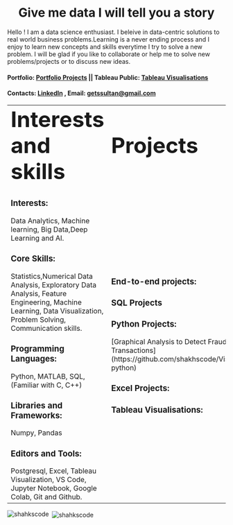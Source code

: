 <h1 align="center"> Give me data I will tell you a story</h1>

Hello ! I am a data science enthusiast. I beleive in data-centric solutions to real world business problems.Learning is a never ending process and I enjoy to learn new concepts and skills everytime I try to solve a new problem. I will be glad if you like to collaborate or help me to solve new problems/projects or to discuss new ideas.
#### Portfolio: [Portfolio Projects](getssultan@gmail.com)   || Tableau Public: [Tableau Visualisations](https://public.tableau.com/app/profile/shahrukh.sultan)
#### Contacts: [LinkedIn](https://www.linkedin.com/profile/) , Email: getssultan@gmail.com

<table border="0">
 <tr>
    <td><b style="font-size:50px"> Interests and skills </b></td>
    <td><b style="font-size:50px"> Projects </b></td>
 </tr>
 <tr>
    <td>     
     <h3 align="left"> Interests: </h3> Data Analytics, Machine learning, Big Data,Deep Learning and AI.
<h3 align="left"> Core Skills:</h3>
Statistics,Numerical Data Analysis, Exploratory Data Analysis, Feature Engineering, Machine Learning, Data Visualization, Problem Solving, Communication skills.
<h3 align="left">Programming Languages:</h3> 
Python, MATLAB, SQL, (Familiar with C, C++)

<h3 align="left">Libraries and Frameworks:</h3>
Numpy, Pandas

<h3 align="left"> Editors and Tools:</h3> 
Postgresql, Excel, Tableau Visualization, VS Code, Jupyter Notebook, Google Colab, Git and Github.


   </td>
    <td> 
 
 <h3 align="left"> End-to-end projects: </h3>
     
<h3 align="left"> SQL Projects </h3> 
     

<h3 align="left"> Python Projects: </h3> 
[Graphical Analysis to Detect Fraudulent Transactions](https://github.com/shakhscode/Visual_Analytics-python)


<h3 align="left"> Excel Projects: </h3>
 
 <h3 align="left"> Tableau Visualisations: </h3>
     
   </td>
 </tr>
</table>



<p><img align="left" src="https://github-readme-stats.vercel.app/api/top-langs?username=shakhscode&show_icons=true&locale=en&layout=compact" alt="shahkscode" /></p>

<p>&nbsp;<img align="center" src="https://github-readme-stats.vercel.app/api?username=shakhscode&show_icons=true&locale=en" alt="shahkscode" /></p>



